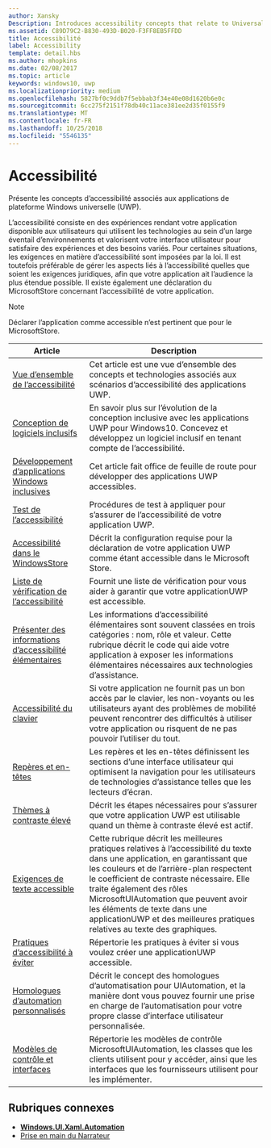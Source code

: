 ```yaml
---
author: Xansky
Description: Introduces accessibility concepts that relate to Universal Windows Platform (UWP) apps.
ms.assetid: C89D79C2-B830-493D-B020-F3FF8EB5FFDD
title: Accessibilité
label: Accessibility
template: detail.hbs
ms.author: mhopkins
ms.date: 02/08/2017
ms.topic: article
keywords: windows10, uwp
ms.localizationpriority: medium
ms.openlocfilehash: 5827bf0c9ddb7f5ebbab3f34e40e08d1620b6e0c
ms.sourcegitcommit: 6cc275f2151f78db40c11ace381ee2d35f0155f9
ms.translationtype: MT
ms.contentlocale: fr-FR
ms.lasthandoff: 10/25/2018
ms.locfileid: "5546135"
---
```

# <a name="accessibility"></a>Accessibilité  



Présente les concepts d’accessibilité associés aux applications de plateforme Windows universelle (UWP).

L’accessibilité consiste en des expériences rendant votre application disponible aux utilisateurs qui utilisent les technologies au sein d’un large éventail d’environnements et valorisent votre interface utilisateur pour satisfaire des expériences et des besoins variés. Pour certaines situations, les exigences en matière d’accessibilité sont imposées par la loi. Il est toutefois préférable de gérer les aspects liés à l’accessibilité quelles que soient les exigences juridiques, afin que votre application ait l’audience la plus étendue possible. Il existe également une déclaration du MicrosoftStore concernant l’accessibilité de votre application.

> [!NOTE]
> Déclarer l’application comme accessible n’est pertinent que pour le MicrosoftStore.

| Article | Description |
|---------|-------------|
| [Vue d’ensemble de l’accessibilité](accessibility-overview.md) | Cet article est une vue d’ensemble des concepts et technologies associés aux scénarios d’accessibilité des applications UWP. |
| [Conception de logiciels inclusifs](designing-inclusive-software.md) | En savoir plus sur l’évolution de la conception inclusive avec les applications UWP pour Windows10.  Concevez et développez un logiciel inclusif en tenant compte de l’accessibilité. |
| [Développement d’applications Windows inclusives](developing-inclusive-windows-apps.md) | Cet article fait office de feuille de route pour développer des applications UWP accessibles. |
| [Test de l’accessibilité](accessibility-testing.md) | Procédures de test à appliquer pour s’assurer de l’accessibilité de votre application UWP. |
| [Accessibilité dans le WindowsStore](accessibility-in-the-store.md) | Décrit la configuration requise pour la déclaration de votre application UWP comme étant accessible dans le Microsoft Store. |
| [Liste de vérification de l’accessibilité](accessibility-checklist.md) | Fournit une liste de vérification pour vous aider à garantir que votre applicationUWP est accessible. |
| [Présenter des informations d’accessibilité élémentaires](basic-accessibility-information.md) | Les informations d’accessibilité élémentaires sont souvent classées en trois catégories : nom, rôle et valeur. Cette rubrique décrit le code qui aide votre application à exposer les informations élémentaires nécessaires aux technologies d’assistance. |
| [Accessibilité du clavier](keyboard-accessibility.md) | Si votre application ne fournit pas un bon accès par le clavier, les non-voyants ou les utilisateurs ayant des problèmes de mobilité peuvent rencontrer des difficultés à utiliser votre application ou risquent de ne pas pouvoir l’utiliser du tout. |
| [Repères et en-têtes](landmarks-and-headings.md) | Les repères et les en-têtes définissent les sections d’une interface utilisateur qui optimisent la navigation pour les utilisateurs de technologies d’assistance telles que les lecteurs d’écran. |
| [Thèmes à contraste élevé](high-contrast-themes.md) | Décrit les étapes nécessaires pour s’assurer que votre application UWP est utilisable quand un thème à contraste élevé est actif. |
| [Exigences de texte accessible](accessible-text-requirements.md) | Cette rubrique décrit les meilleures pratiques relatives à l’accessibilité du texte dans une application, en garantissant que les couleurs et de l’arrière-plan respectent le coefficient de contraste nécessaire. Elle traite également des rôles MicrosoftUIAutomation que peuvent avoir les éléments de texte dans une applicationUWP et des meilleures pratiques relatives au texte des graphiques. |
| [Pratiques d’accessibilité à éviter](practices-to-avoid.md) | Répertorie les pratiques à éviter si vous voulez créer une applicationUWP accessible. |
| [Homologues d’automation personnalisés](custom-automation-peers.md) | Décrit le concept des homologues d’automatisation pour UIAutomation, et la manière dont vous pouvez fournir une prise en charge de l’automatisation pour votre propre classe d’interface utilisateur personnalisée. |
| [Modèles de contrôle et interfaces](control-patterns-and-interfaces.md) | Répertorie les modèles de contrôle MicrosoftUIAutomation, les classes que les clients utilisent pour y accéder, ainsi que les interfaces que les fournisseurs utilisent pour les implémenter. |

## <a name="related-topics"></a>Rubriques connexes  
* [**Windows.UI.Xaml.Automation**](https://msdn.microsoft.com/library/windows/apps/BR209179) 
* [Prise en main du Narrateur](https://support.microsoft.com/en-us/help/22798/windows-10-narrator-get-started)